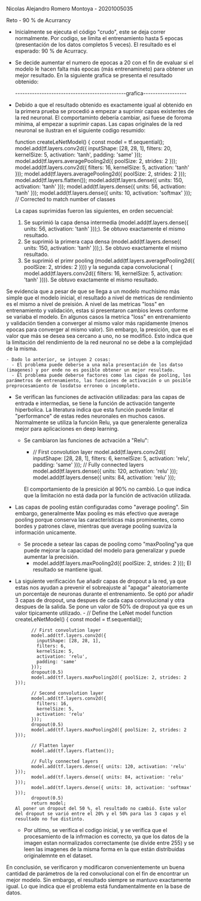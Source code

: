 Nicolas Alejandro Romero Montoya - 20201005035

Reto - 90 % de Acurrancy

- Inicialmente se ejecuta el código "crudo", este se deja correr normalmente. Por codigo, se limita el entrenamiento hasta 5 epocas (presentación de los datos completos 5 veces). El resultado es el esperado: 90 % de Acurracy.

- Se decide aumentar el numero de epocas a 20 con el fin de evaluar si el modelo le hacen falta más epocas (más entrenamineto) para obtener un mejor resultado. En la siguiente grafica se presenta el resultado obtenido:

  ----------------------------------------------grafica------------------
  
- Debido a que el resultado obtenido es exactamente igual al obtenido en la primera prueba se procedió a empezar a suprimir capas existentes de la red neuronal. El comportaminto debería cambiar, asi fuese de foroma mínima, al empezar a suprimir capas. Las capas originales de la red neuronal se ilustran en el siguiente codigo resumido:

    function createLeNetModel() {
      const model = tf.sequential();
      model.add(tf.layers.conv2d({ inputShape: [28, 28, 1], filters: 20, kernelSize: 5, activation: 'tanh', padding: 'same' }));
      model.add(tf.layers.averagePooling2d({ poolSize: 2, strides: 2 }));
      model.add(tf.layers.conv2d({ filters: 16, kernelSize: 5, activation: 'tanh' }));
      model.add(tf.layers.averagePooling2d({ poolSize: 2, strides: 2 }));
      model.add(tf.layers.flatten());
      model.add(tf.layers.dense({ units: 150, activation: 'tanh' }));
      model.add(tf.layers.dense({ units: 56, activation: 'tanh' }));
      model.add(tf.layers.dense({ units: 10, activation: 'softmax' })); // Corrected to match number of classes
  
  La capas suprimidas fueron las siguientes, en orden secuencial:

  1. Se suprimió la capa densa intermedia (model.add(tf.layers.dense({ units: 56, activation: 'tanh' }));). Se obtuvo exactamente el mismo resultado.
  2. Se suprimió la primera capa densa (model.add(tf.layers.dense({ units: 150, activation: 'tanh' }));). Se obtuvo exactamente el mismo resultado.
  3. Se suprimió el primr pooling (model.add(tf.layers.averagePooling2d({ poolSize: 2, strides: 2 }))) y la segunda capa convolucional ( model.add(tf.layers.conv2d({ filters: 16, kernelSize: 5, activation: 'tanh' }))). Se obtuvo exactamente el mismo resultado.
 
Se evidencia que a pesar de que se llega a un modelo muchísimo más simple que el modelo inicial, el resultado a nivel de metricas de rendimiento es el mismo a nivel de preisión. A nivel de las metricas "loss" en entrenamiento y validación, estas si presentaron cambios leves conforme se variaba el modelo. En algunos casos la metrica "loss" en entrenamiento y validación tienden a converger al mismo valor más rapidamente (menos epocas para converger al mismo valor). Sin embargo, la presición, que es el valor que más se desea sea cercano a uno, no se modificó. Esto indica que la limitación del rendimiento de la red neuronal no se debe a la complejidad de la misma. 

    - Dado lo anterior, se intuyen 2 cosas:
      - El problema puede deberse a una mala presentación de los datso (imagenes) y por ende no es posible obtener un mejor resultado.
      - El problema puede deberse factores como las capas de pooling, los parámetros de entrenamiento, las funciones de activación o un posible preprocesamiento de losdatso erroneo o incompleto.

- Se verifican las funciones de activación utilizadas: para las capas de entrada e intermedias, se tiene la función de activación tangente hiperbolica. La literatura indica que esta función puede limitar el "performance" de estas redes neuronales en muchos casos. Normalmente se utiliza la función Relu, ya que generalente generaliza mejor para aplicaciones en deep learning.

  - Se cambiaron las funciones de actvación a "Relu":
    - // First convolution layer
      model.add(tf.layers.conv2d({
        inputShape: [28, 28, 1],
        filters: 6,
        kernelSize: 5,
        activation: 'relu',
        padding: 'same'
      }));
      // Fully connected layers
      model.add(tf.layers.dense({ units: 120, activation: 'relu' }));
      model.add(tf.layers.dense({ units: 84, activation: 'relu' }));
      
    El comportamiento de la presición al 90% no cambió. Lo que indica que la limitación no está dada por la función de activación utilizada.
 
- Las capas de pooling están configuradas como "average pooling". Sin embargo, generalmente Max pooling es más efectivo que average pooling porque conserva las características más prominentes, como bordes y patrones clave, mientras que average pooling suaviza la información unicamente.

  - Se procede a setear las capas de pooling como "maxPooling"ya que puede mejorar la capacidad del modelo para generalizar y puede aumentar la precisión.
    - model.add(tf.layers.maxPooling2d({ poolSize: 2, strides: 2 }));
    El resultado se mantiene igual.

- La siguiente verificación fue añadir capas de dropout a la red, ya que estas nos ayudan a prevenir el sobreajuste al "apagar" aleatoriamente un porcentaje de neuronas durante el entrenamiento. Se optó por añadir 3 capas de dropout, una despues de cada capa convolucional y otra despues de la salida. Se pone un valor de 50% de dropout ya que es un valor tipicamente utilizado.
          - // Define the LeNet model
          function createLeNetModel() {
            const model = tf.sequential();
      
            // First convolution layer
            model.add(tf.layers.conv2d({
              inputShape: [28, 28, 1],
              filters: 6,
              kernelSize: 5,
              activation: 'relu',
              padding: 'same'
            }));
            dropout(0.5)
            model.add(tf.layers.maxPooling2d({ poolSize: 2, strides: 2 }));
      
            // Second convolution layer
            model.add(tf.layers.conv2d({
              filters: 16,
              kernelSize: 5,
              activation: 'relu'
            }));
            dropout(0.5)
            model.add(tf.layers.maxPooling2d({ poolSize: 2, strides: 2 }));
      
            // Flatten layer
            model.add(tf.layers.flatten());
      
            // Fully connected layers
            model.add(tf.layers.dense({ units: 120, activation: 'relu' }));
            model.add(tf.layers.dense({ units: 84, activation: 'relu' }));
            model.add(tf.layers.dense({ units: 10, activation: 'softmax' }));
            dropout(0.5)
            return model;
      Al poner un dropout del 50 %, el resultado no cambió. Este valor del dropout se varió entre el 20% y el 50% para las 3 capas y el resultado no fue distinto.

  - Por ultimo, se verifica el codigo inicial, y se verifica que el procesamiento de la infrmacion es correcto, ya que los datos de la imagen estan normalizados correctamente (se divide entre 255) y se leen las imagenes de la misma forma en la que están distribuidas originalemnte en el dataset.

En conclusión, se verificaron y modificaron convenientemente un buena cantidad de parámetros de la red convolucional con el fin de encontrar un mejor modelo. Sin embargo, el resultado siempre se mantuvo exactamente igual. Lo que indica que el problema está fundamentalmente en la base de datos. 
  



